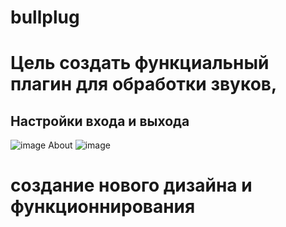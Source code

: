 # bullplug
# Цель создать функциальный плагин для обработки звуков, 
## Настройки входа и выхода 
![image](https://user-images.githubusercontent.com/93524480/154060783-28ac618f-453a-4600-9595-e543ae562378.png)
About 
![image](https://user-images.githubusercontent.com/93524480/154060967-f49b1c4d-e11d-428b-bf71-badfcb673a4f.png)
# создание нового дизайна и функционнирования 
